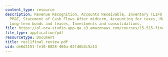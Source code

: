 ```yaml
---
content_type: resource
description: Revenue Recognition, Accounts Receivable, Inventory (LIFO vs. FIFO),
  PP&E, Statement of Cash Flows After midterm, Accounting for taxes, Marketable securities,
  Long-term bonds and leases, Investments and consolidations.
file: https://ol-ocw-studio-app-qa.s3.amazonaws.com/courses/15-515-financial-accounting-fall-2003/de6d2151fe166828460a62fd6b3c5a13_rec11final_review.pdf
file_type: application/pdf
resourcetype: Document
title: rec11final_review.pdf
uid: de6d2151-fe16-6828-460a-62fd6b3c5a13
---
```

